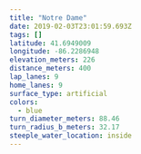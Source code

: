 ```yaml
---
title: "Notre Dame"
date: 2019-02-03T23:01:59.693Z
tags: []
latitude: 41.6949009
longitude: -86.2286948
elevation_meters: 226
distance_meters: 400
lap_lanes: 9
home_lanes: 9
surface_type: artificial
colors:
  - blue
turn_diameter_meters: 88.46
turn_radius_b_meters: 32.17
steeple_water_location: inside
---
```

